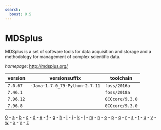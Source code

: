 ```yaml
---
search:
  boost: 0.5
---
```

# MDSplus

MDSplus is a set of software tools for data acquisition and storage and a  methodology for management of complex scientific data.

*homepage*: <http://mdsplus.org/>

version | versionsuffix | toolchain
--------|---------------|----------
``7.0.67`` | ``-Java-1.7.0_79-Python-2.7.11`` | ``foss/2016a``
``7.46.1`` |  | ``foss/2018a``
``7.96.12`` |  | ``GCCcore/9.3.0``
``7.96.8`` |  | ``GCCcore/9.3.0``

[0](../0/index.md) - [a](../a/index.md) - [b](../b/index.md) - [c](../c/index.md) - [d](../d/index.md) - [e](../e/index.md) - [f](../f/index.md) - [g](../g/index.md) - [h](../h/index.md) - [i](../i/index.md) - [j](../j/index.md) - [k](../k/index.md) - [l](../l/index.md) - [m](../m/index.md) - [n](../n/index.md) - [o](../o/index.md) - [p](../p/index.md) - [q](../q/index.md) - [r](../r/index.md) - [s](../s/index.md) - [t](../t/index.md) - [u](../u/index.md) - [v](../v/index.md) - [w](../w/index.md) - [x](../x/index.md) - [y](../y/index.md) - [z](../z/index.md)

